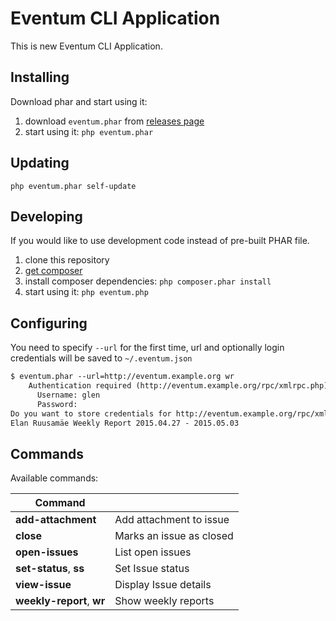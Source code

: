 # Eventum CLI Application

This is new Eventum CLI Application.

## Installing ##

Download phar and start using it:

1. download `eventum.phar` from [releases page](https://github.com/eventum/cli/releases/latest)
2. start using it: `php eventum.phar`

## Updating ##

`php eventum.phar self-update`

## Developing ##

If you would like to use development code instead of pre-built PHAR file.

1. clone this repository
2. [get composer](https://getcomposer.org/download/)
3. install composer dependencies: `php composer.phar install`
4. start using it: `php eventum.php`

## Configuring ##

You need to specify `--url` for the first time, url and optionally login credentials will be saved to `~/.eventum.json`

```txt
$ eventum.phar --url=http://eventum.example.org wr
    Authentication required (http://eventum.example.org/rpc/xmlrpc.php):
      Username: glen
      Password:
Do you want to store credentials for http://eventum.example.org/rpc/xmlrpc.php ? [Yn] y
Elan Ruusamäe Weekly Report 2015.04.27 - 2015.05.03
```

## Commands ##

Available commands:

| Command | |
| ------------- | ------------- |
| **add-attachment** | Add attachment to issue  |
| **close** | Marks an issue as closed |
| **open-issues** | List open issues |
| **set-status**, **ss** | Set Issue status |
| **view-issue** | Display Issue details |
| **weekly-report**, **wr**  | Show weekly reports |
